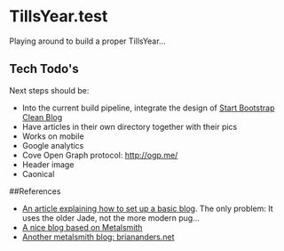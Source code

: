 # TillsYear.test

Playing around to build a proper TillsYear...

## Tech Todo's

Next steps should be:

* Into the current build pipeline, integrate the design of [Start Bootstrap Clean Blog](https://blackrockdigital.github.io/startbootstrap-clean-blog/index.html)
* Have articles in their own directory together with their pics
* Works on mobile
* Google analytics
* Cove Open Graph protocol: http://ogp.me/
* Header image
* Caonical
 
 ##References

 * [An article explaining how to set up a basic blog](https://blog.pusher.com/metalsmith-static-with-realtime-comment-features/). The only problem: It uses the older Jade, not the more modern pug...
 * [A nice blog based on Metalsmith](https://github.com/howarddierking/blog.howarddierking.com)
 * [Another metalsmith blog: briananders.net](https://github.com/briananders/briananders.net)